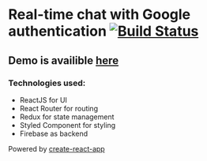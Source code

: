 # Real-time chat with Google authentication [![Build Status](https://travis-ci.org/graberzz/the-chat.svg?branch=master)](https://travis-ci.org/Igraberzz/the-chat)
## Demo is availible [here](https://chat-8a443.firebaseapp.com/)
### Technologies used:
  - ReactJS for UI
  - React Router for routing
  - Redux for state management
  - Styled Component for styling
  - Firebase as backend
  
Powered by [create-react-app](https://github.com/facebook/create-react-app)